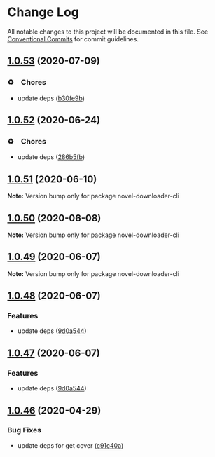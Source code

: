 # Change Log

All notable changes to this project will be documented in this file.
See [Conventional Commits](https://conventionalcommits.org) for commit guidelines.

## [1.0.53](https://github.com/bluelovers/node-novel-downloader/compare/novel-downloader-cli@1.0.52...novel-downloader-cli@1.0.53) (2020-07-09)


### ♻️　Chores

* update deps ([b30fe9b](https://github.com/bluelovers/node-novel-downloader/commit/b30fe9b490f4e97ebdf7decbe11ae99bf33270f8))





## [1.0.52](https://github.com/bluelovers/node-novel-downloader/compare/novel-downloader-cli@1.0.51...novel-downloader-cli@1.0.52) (2020-06-24)


### ♻️　Chores

* update deps ([286b5fb](https://github.com/bluelovers/node-novel-downloader/commit/286b5fb1dc2bfab6f9600d2c49511ac83cb8389e))





## [1.0.51](https://github.com/bluelovers/node-novel-downloader/compare/novel-downloader-cli@1.0.50...novel-downloader-cli@1.0.51) (2020-06-10)

**Note:** Version bump only for package novel-downloader-cli





## [1.0.50](https://github.com/bluelovers/node-novel-downloader/compare/novel-downloader-cli@1.0.49...novel-downloader-cli@1.0.50) (2020-06-08)

**Note:** Version bump only for package novel-downloader-cli





## [1.0.49](https://github.com/bluelovers/node-novel-downloader/compare/novel-downloader-cli@1.0.48...novel-downloader-cli@1.0.49) (2020-06-07)

**Note:** Version bump only for package novel-downloader-cli





## [1.0.48](https://github.com/bluelovers/node-novel-downloader/compare/novel-downloader-cli@1.0.46...novel-downloader-cli@1.0.48) (2020-06-07)


### Features

* update deps ([9d0a544](https://github.com/bluelovers/node-novel-downloader/commit/9d0a5440d74796e97b74c676c3bd5ee07387d75a))





## [1.0.47](https://github.com/bluelovers/node-novel-downloader/compare/novel-downloader-cli@1.0.46...novel-downloader-cli@1.0.47) (2020-06-07)


### Features

* update deps ([9d0a544](https://github.com/bluelovers/node-novel-downloader/commit/9d0a5440d74796e97b74c676c3bd5ee07387d75a))





## [1.0.46](https://github.com/bluelovers/node-novel-downloader/compare/novel-downloader-cli@1.0.45...novel-downloader-cli@1.0.46) (2020-04-29)


### Bug Fixes

* update deps for get cover ([c91c40a](https://github.com/bluelovers/node-novel-downloader/commit/c91c40ac3fe917bb98bc5baac746700a8bbef429))
